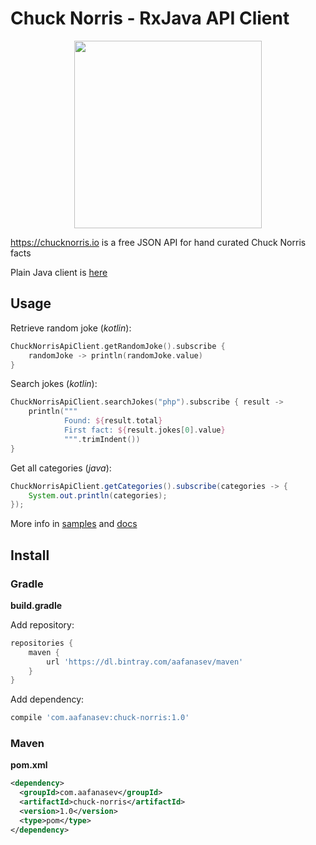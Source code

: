 # Chuck Norris - RxJava API Client

<p align="center">
    <img src="https://assets.chucknorris.host/img/chucknorris_logo_coloured_small@2x.png" width="300">
</p>

https://chucknorris.io is a free JSON API for hand curated Chuck Norris facts

Plain Java client is [here](https://github.com/chucknorris-io/client-java)

## Usage

Retrieve random joke (*kotlin*):

```kotlin
ChuckNorrisApiClient.getRandomJoke().subscribe { 
    randomJoke -> println(randomJoke.value) 
}
```

Search jokes (*kotlin*):

```kotlin
ChuckNorrisApiClient.searchJokes("php").subscribe { result ->
    println("""
            Found: ${result.total}
            First fact: ${result.jokes[0].value}
            """.trimIndent())
}
```

Get all categories (*java*):

```java
ChuckNorrisApiClient.getCategories().subscribe(categories -> {
    System.out.println(categories);
});
```

More info in [samples](tree/master/sample/src/main/kotlin/com/aafanasev/chucknorrissample) and [docs](/docs/index.md)

## Install

### Gradle

**build.gradle**

Add repository:

```groovy
repositories {
    maven {
        url 'https://dl.bintray.com/aafanasev/maven'
    }
}
```

Add dependency:

```groovy
compile 'com.aafanasev:chuck-norris:1.0'
```

### Maven

**pom.xml**

```xml
<dependency>
  <groupId>com.aafanasev</groupId>
  <artifactId>chuck-norris</artifactId>
  <version>1.0</version>
  <type>pom</type>
</dependency>
```
